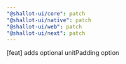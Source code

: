 ```yaml
---
"@shallot-ui/core": patch
"@shallot-ui/native": patch
"@shallot-ui/web": patch
"@shallot-ui/next": patch
---
```


[feat] adds optional unitPadding option
